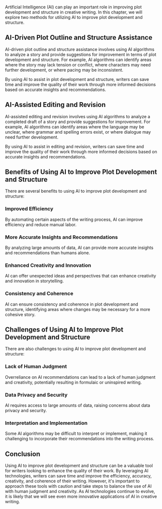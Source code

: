 
Artificial Intelligence (AI) can play an important role in improving plot development and structure in creative writing. In this chapter, we will explore two methods for utilizing AI to improve plot development and structure.

AI-Driven Plot Outline and Structure Assistance
-----------------------------------------------

AI-driven plot outline and structure assistance involves using AI algorithms to analyze a story and provide suggestions for improvement in terms of plot development and structure. For example, AI algorithms can identify areas where the story may lack tension or conflict, where characters may need further development, or where pacing may be inconsistent.

By using AI to assist in plot development and structure, writers can save time and improve the quality of their work through more informed decisions based on accurate insights and recommendations.

AI-Assisted Editing and Revision
--------------------------------

AI-assisted editing and revision involves using AI algorithms to analyze a completed draft of a story and provide suggestions for improvement. For example, AI algorithms can identify areas where the language may be unclear, where grammar and spelling errors exist, or where dialogue may need further development.

By using AI to assist in editing and revision, writers can save time and improve the quality of their work through more informed decisions based on accurate insights and recommendations.

Benefits of Using AI to Improve Plot Development and Structure
--------------------------------------------------------------

There are several benefits to using AI to improve plot development and structure:

### Improved Efficiency

By automating certain aspects of the writing process, AI can improve efficiency and reduce manual labor.

### More Accurate Insights and Recommendations

By analyzing large amounts of data, AI can provide more accurate insights and recommendations than humans alone.

### Enhanced Creativity and Innovation

AI can offer unexpected ideas and perspectives that can enhance creativity and innovation in storytelling.

### Consistency and Coherence

AI can ensure consistency and coherence in plot development and structure, identifying areas where changes may be necessary for a more cohesive story.

Challenges of Using AI to Improve Plot Development and Structure
----------------------------------------------------------------

There are also challenges to using AI to improve plot development and structure:

### Lack of Human Judgment

Overreliance on AI recommendations can lead to a lack of human judgment and creativity, potentially resulting in formulaic or uninspired writing.

### Data Privacy and Security

AI requires access to large amounts of data, raising concerns about data privacy and security.

### Interpretation and Implementation

Some AI algorithms may be difficult to interpret or implement, making it challenging to incorporate their recommendations into the writing process.

Conclusion
----------

Using AI to improve plot development and structure can be a valuable tool for writers looking to enhance the quality of their work. By leveraging AI technologies, writers can save time and improve the efficiency, accuracy, creativity, and coherence of their writing. However, it's important to approach these tools with caution and take steps to balance the use of AI with human judgment and creativity. As AI technologies continue to evolve, it is likely that we will see even more innovative applications of AI in creative writing.

